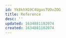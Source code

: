 ```yaml
---
id: Yk8khXG9C4UgasTUOvZOG
title: Reference
desc: ''
updated: 1634881102074
created: 1634881102074
---
```






